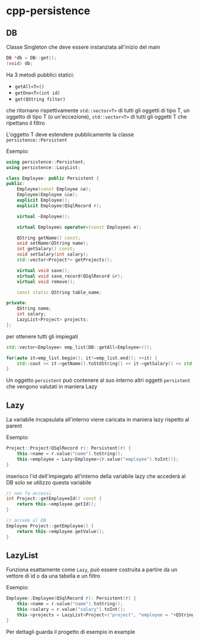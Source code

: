 # cpp-persistence

## DB

Classe Singleton che deve essere instanziata all'inizio del main

```cpp
DB *db = DB::get();
(void) db;
```

Ha 3 metodi pubblici statici:

* `getAll<T>()`
* `getOne<T>(int id)`
* `get(QString filter)`

che ritornano rispettivamente `std::vector<T>` di tutti gli oggetti di tipo T, un oggetto di tipo T (o un'eccezione), `std::vector<T>` di tutti gli oggetti T che ripettano il filtro

L'oggetto T deve estendere pubblicamente la classe `persistence::Persistent`

Esempio:

```cpp
using persistence::Persistent;
using persistence::LazyList;

class Employee: public Persistent {
public:
    Employee(const Employee &e);
    Employee(Employee &&e);
    explicit Employee();
    explicit Employee(QSqlRecord r);

    virtual ~Employee();

    virtual Employee& operator=(const Employee& e);

    QString getName() const;
    void setName(QString name);
    int getSalary() const;
    void setSalary(int salary);
    std::vector<Project*> getProjects();

    virtual void save();
    virtual void save_record(QSqlRecord &r);
    virtual void remove();

    const static QString table_name;

private:
    QString name;
    int salary;
    LazyList<Project> projects;
};
```

per ottenere tutti gli impiegati

```cpp
std::vector<Employee> emp_list(DB::getAll<Employee>());

for(auto it=emp_list.begin(); it!=emp_list.end(); ++it) {
    std::cout << it->getName().toStdString() << it->getSalary() << std::endl;
}
```



Un oggetto `persistent` può contenere al suo interno altri oggetti `persistent` che vengono valutati in maniera Lazy



## Lazy

La variabile incapsulata all'interno viene caricata in maniera lazy rispetto al parent

Esempio:

```cpp
Project::Project(QSqlRecord r): Persistent(r) {
    this->name = r.value("name").toString();
    this->employee = Lazy<Employee>{r.value("employee").toInt()};
}
```

inserisco l'id dell'impiegato all'interno della variabile lazy che accederà al DB solo se utilizzo questa variabile

```cpp
// non fa accessi
int Project::getEmployeeId() const {
    return this->employee.getId();
}

// accede al DB
Employee Project::getEmployee() {
    return this->employee.getValue();
}
```



## LazyList

Funziona esattamente come `Lazy`, può essere costruita a partire da un vettore di id o da una tabella e un filtro

Esempio:

```cpp
Employee::Employee(QSqlRecord r): Persistent(r) {
    this->name = r.value("name").toString();
    this->salary = r.value("salary").toInt();
    this->projects = LazyList<Project>("project", "employee = "+QString::number(this->id));
}
```





Per dettagli guarda il progetto di esempio in example